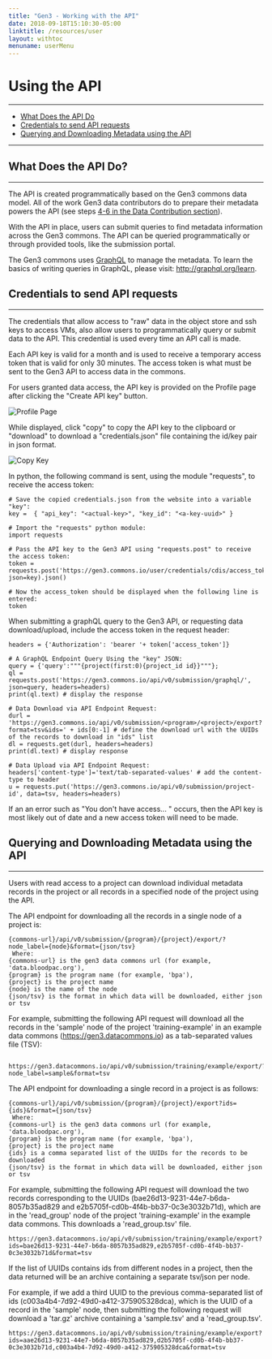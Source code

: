 ```yaml
---
title: "Gen3 - Working with the API"
date: 2018-09-18T15:10:30-05:00
linktitle: /resources/user
layout: withtoc
menuname: userMenu
---
```


# Using the API
* * *

* [What Does the API Do](#what-does-the-api-do)
* [Credentials to send API requests](#credentials-to-send-api-requests)
* [Querying and Downloading Metadata using the API](#querying-and-downloading-metadata-using-the-api)
* * *


## What Does the API Do?
* * *
The API is created programmatically based on the Gen3 commons data model. All of the work Gen3 data contributors do to prepare their metadata powers the API (see steps [4-6 in the Data Contribution section](/resources/user/submit-data)).

With the API in place, users can submit queries to find metadata information across the Gen3 commons. The API can be queried programmatically or through provided tools, like the submission portal.

The Gen3 commons uses [GraphQL](http://graphql.org/) to manage the metadata. To learn the basics of writing queries in GraphQL, please visit: <http://graphql.org/learn>.

## Credentials to send API requests
* * *
The credentials that allow access to "raw" data in the object store and ssh keys to access VMs, also allow users to programmatically query or submit data to the API. This credential is used every time an API call is made.

Each API key is valid for a month and is used to receive a temporary access token that is valid for only 30 minutes. The access token is what must be sent to the Gen3 API to access data in the commons.

For users granted data access, the API key is provided on the Profile page after clicking the "Create API key" button.

![Profile Page](API_key_profile_page.png)

While displayed, click "copy" to copy the API key to the clipboard or "download" to download a "credentials.json" file containing the id/key pair in json format.

![Copy Key](API_copy_keys.png)

In python, the following command is sent, using the module "requests", to receive the access token:

```
# Save the copied credentials.json from the website into a variable "key":
key =  { "api_key": "<actual-key>", "key_id": "<a-key-uuid>" }

# Import the "requests" python module:
import requests

# Pass the API key to the Gen3 API using "requests.post" to receive the access token:
token = requests.post('https://gen3.commons.io/user/credentials/cdis/access_token', json=key).json()

# Now the access_token should be displayed when the following line is entered:
token

```

When submitting a graphQL query to the Gen3 API, or requesting data download/upload, include the access token in the request header:

```
headers = {'Authorization': 'bearer '+ token['access_token']}

# A GraphQL Endpoint Query Using the "key" JSON:
query = {'query':"""{project(first:0){project_id id}}"""};
ql = requests.post('https://gen3.commons.io/api/v0/submission/graphql/', json=query, headers=headers)
print(ql.text) # display the response

# Data Download via API Endpoint Request:
durl = 'https://gen3.commons.io/api/v0/submission/<program>/<project>/export?format=tsv&ids=' + ids[0:-1] # define the download url with the UUIDs of the records to download in "ids" list
dl = requests.get(durl, headers=headers)
print(dl.text) # display response

# Data Upload via API Endpoint Request:
headers['content-type']='text/tab-separated-values' # add the content-type to header
u = requests.put('https://gen3.commons.io/api/v0/submission/project-id', data=tsv, headers=headers)
```

If an an error such as "You don't have access... " occurs, then the API key is most likely out of date and a new access token will need to be made.





## Querying and Downloading Metadata using the API
* * *
Users with read access to a project can download individual metadata records in the project or all records in a specified node of the project using the API.

The API endpoint for downloading all the records in a single node of a project is:
```
{commons-url}/api/v0/submission/{program}/{project}/export/?node_label={node}&format={json/tsv}
 Where:
{commons-url} is the gen3 data commons url (for example, 'data.bloodpac.org'),
{program} is the program name (for example, 'bpa'),
{project} is the project name
{node} is the name of the node
{json/tsv} is the format in which data will be downloaded, either json or tsv
 ```
For example, submitting the following API request will download all the records in the 'sample' node of the project 'training-example' in an example data commons (https://gen3.datacommons.io) as a tab-separated values file (TSV):
```
 https://gen3.datacommons.io/api/v0/submission/training/example/export/?node_label=sample&format=tsv
```

 The API endpoint for downloading a single record in a project is as follows:
```
{commons-url}/api/v0/submission/{program}/{project}/export?ids={ids}&format={json/tsv}
 Where:
{commons-url} is the gen3 data commons url (for example, 'data.bloodpac.org'),
{program} is the program name (for example, 'bpa'),
{project} is the project name
{ids} is a comma separated list of the UUIDs for the records to be downloaded
{json/tsv} is the format in which data will be downloaded, either json or tsv
 ```

 For example, submitting the following API request will download the two records corresponding to the UUIDs (bae26d13-9231-44e7-b6da-8057b35ad829 and e2b5705f-cd0b-4f4b-bb37-0c3e3032b71d), which are in the 'read_group' node of the project 'training-example' in the example data commons. This downloads a 'read_group.tsv' file.

 ```
 https://gen3.datacommons.io/api/v0/submission/training/example/export?ids=bae26d13-9231-44e7-b6da-8057b35ad829,e2b5705f-cd0b-4f4b-bb37-0c3e3032b71d&format=tsv
```

 If the list of UUIDs contains ids from different nodes in a project, then the data returned will be an archive containing a separate tsv/json per node.

 For example, if we add a third UUID to the previous comma-separated list of ids (c003a4b4-7d92-49d0-a412-375905328dca), which is the UUID of a record in the 'sample' node, then submitting the following request will download a 'tar.gz' archive containing a 'sample.tsv' and a 'read_group.tsv'.

 ```
 https://gen3.datacommons.io/api/v0/submission/training/example/export?ids=aae26d13-9231-44e7-b6da-8057b35ad829,d2b5705f-cd0b-4f4b-bb37-0c3e3032b71d,c003a4b4-7d92-49d0-a412-375905328dca&format=tsv
```
